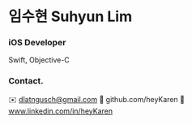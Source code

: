 #  임수현 Suhyun Lim
### iOS Developer 
Swift, Objective-C

### Contact.
 ✉️ dlatngusch@gmail.com
📍 github.com/heyKaren
🔗 www.linkedin.com/in/heyKaren



